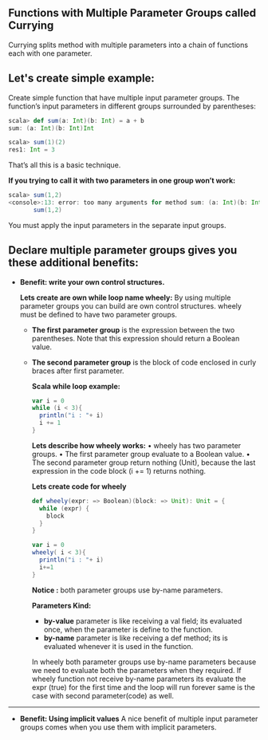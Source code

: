 ## Functions with Multiple Parameter Groups called Currying
Currying splits method with multiple parameters into a chain of functions each with one parameter.

## Let's create simple example:

Create simple function that have multiple input parameter groups.  The function’s input parameters in different groups surrounded by parentheses:
```scala
scala> def sum(a: Int)(b: Int) = a + b
sum: (a: Int)(b: Int)Int

scala> sum(1)(2)
res1: Int = 3
```
That’s all this is a basic technique.

**If you trying to call it with two parameters in one group won’t work:**
```scala
scala> sum(1,2)
<console>:13: error: too many arguments for method sum: (a: Int)(b: Int)Int
       sum(1,2)
```
You must apply the input parameters in the separate input groups.

## Declare multiple parameter groups gives you these additional benefits:

 - **Benefit: write your own control structures.**

	**Lets create are own while loop name wheely:**  By using multiple parameter groups you can build are own control structures. wheely must be defined to have two parameter groups.
	

	 - **The first parameter group** is the expression between the two parentheses. Note that this expression should return a Boolean value.
	 - **The second parameter group** is the block of code enclosed in curly braces after first parameter.

		**Scala while loop example:**
		```scala
		var i = 0
	    while (i < 3){
	      println("i : "+ i)
	      i += 1
	    }
		```
		**Lets describe how wheely works:**
		• wheely has two parameter groups.
		• The first parameter group evaluate to a Boolean value.
		• The second parameter group return nothing (Unit), because the last expression in the code block (i += 1) returns nothing.
		
		**Lets create code for wheely**
		```scala
		def wheely(expr: => Boolean)(block: => Unit): Unit = {
	      while (expr) {
	        block
	      }
	    }

	    var i = 0
	    wheely( i < 3){
	      println("i : "+ i)
	      i+=1
	    }
		```

		**Notice :** both parameter groups use by-name parameters.
		
		**Parameters Kind:**
		
		 - **by-value** parameter is like receiving a val field; its evaluated once, when the parameter is define to the function.
		 - **by-name** parameter is like receiving a def method; its is evaluated whenever it is used in the function.
		 
		In wheely both parameter groups use by-name parameters because we need to evaluate both the parameters when they required. If wheely function not receive by-name parameters its evaluate the expr (true) for the first time and the loop will run forever same is the case with second parameter(code) as well.

------------

 - **Benefit: Using implicit values**
	 A nice benefit of multiple input parameter groups comes when you use them with implicit parameters.

		

<!--stackedit_data:
eyJoaXN0b3J5IjpbMTMyMTg0NzQwNSwtMTM0MzU4MDA3NiwtMT
g3Mjc1OTY1OSw2NzkzMzIzNjUsLTQwMzk3NzQ2MSwtMTczMjIz
ODc5OCwtNDcxNjgyODkxLDIwMzY2ODY2MTIsNDY4OTkwMjk2LD
EyNzQ5NjU4NTIsODE3ODYxODEzLDUyMTI3NDI5MywtMzA3Mjky
NDcsMTIxNTEzMjUzMiwtMTM0MzE4NjA0NywxODY2MzczMDEzLC
0xMTkyNzc0NzU1LDk3NjE0NzQ3MywtODkzNzY4ODQsLTEwNzk0
MzQxMzddfQ==
-->